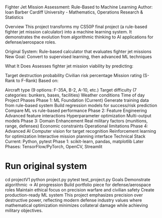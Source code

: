 Fighter Jet Mission Assessment: Rule-Based to Machine Learning
Author: Ioan Barber
Cardiff University - Mathematics, Operations Research & Statistics

Overview
This project transforms my CS50P final project (a rule-based fighter jet mission calculator) into a machine learning system. It demonstrates the evolution from algorithmic thinking to AI applications for defense/aerospace roles.

Original System: Rule-based calculator that evaluates fighter jet missions
New Goal: Convert to supervised learning, then advanced ML techniques

What It Does
Assesses fighter jet mission viability by predicting:

Target destruction probability
Civilian risk percentage
Mission rating (S-Rank to F-Rank)
Based on:

Aircraft type (9 options: F-35A, B-2, A-10, etc.)
Target difficulty (7 categories: bunkers, bases, facilities)
Weather conditions
Time of day
Project Phases
Phase 1: ML Foundation (Current)
Generate training data from rule-based system
Build regression models for success/risk prediction
Compare ML vs rule-based performance
Phase 2: Feature Engineering
Advanced feature interactions
Hyperparameter optimization
Multi-output models
Phase 3: Domain Enhancement
Real military factors (munitions, range, defenses)
Economic constraints
Operational limitations
Phase 4: Advanced AI
Computer vision for target recognition
Reinforcement learning for optimization
Interactive mission planning interface
Technical Stack
Current: Python, pytest
Phase 1: scikit-learn, pandas, matplotlib
Later Phases: TensorFlow/PyTorch, OpenCV, Streamlit



# Run original system
cd projectV1
python project.py
pytest test_project.py
Goals
Demonstrate algorithmic → AI progression
Build portfolio piece for defense/aerospace roles
Maintain ethical focus on precision warfare and civilian safety
Create production-ready ML system
This project emphasizes precision over destructive power, reflecting modern defense industry values where mathematical optimization minimizes collateral damage while achieving military objectives.

